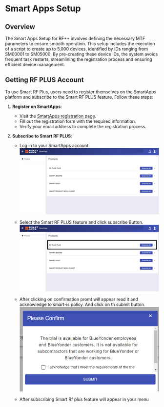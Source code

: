 # Smart Apps Setup

## Overview

The Smart Apps Setup for RF++ involves defining the necessary MTF  parameters to ensure smooth operation. This setup includes the execution of a script to create up to 5,000 devices, identified by IDs ranging from SM00001 to SM05000. By pre-creating these device IDs, the system avoids frequent task restarts, streamlining the registration process and ensuring efficient device management.

## Getting RF PLUS Account

To use Smart RF Plus, users need to register themselves on the SmartApps platform and subscribe to the Smart RF PLUS feature. Follow these steps:

1. **Register on SmartApps**:
   - Visit the [SmartApps registration page](https://apps.smart-is.com/).
   - Fill out the registration form with the required information.
   - Verify your email address to complete the registration process.

2. **Subscribe to Smart RF PLUS**:
   - Log in to your SmartApps account.
   ![Smartapphome](./attachments/Smartapp/smartapphome.png)

   - Select the Smart RF PLUS feature and click subscribe Button.
   ![Rfsubscrib](./attachments/Smartapp/RFsubscribe.png)
   - After clicking on confirmation promt will appear read it and acknowledge to smart-is policy. And click on th submit button.
   ![Confirmationoprompt](./attachments/Smartapp/cofirmation.png)

   - After subscribing Smart Rf plus feature will appear in your menu
  
